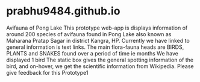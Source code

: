 # prabhu9484.github.io
  Avifauna of Pong Lake
  This prototype web-app is displays information of around 200 species of avifauna found in Pong Lake also known as Maharana Pratap Sagar in district Kangra, HP.
  Currently we have linked to general information is text links.
  The main flora-fauna heads are BIRDS, PLANTS and SNAKES found over a period of time ie months
  We have displayed 1 bird
  The static box gives the general spotting information of the bird, and on-hover, we get the scientific information from Wikipedia.
  Please give feedback for this Prototype1  
